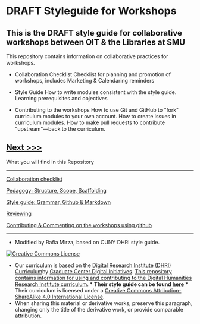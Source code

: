 # **DRAFT** Styleguide for Workshops
## This is the DRAFT style guide for collaborative workshops between OIT & the Libraries at SMU

This repository contains information on collaborative  practices for workshops. 

* Collaboration Checklist 
Checklist for planning and promotion of workshops, includes Marketing & Calendaring reminders

* Style Guide
How to write modules consistent with the style guide.
Learning prerequisites and objectives

* Contributing to the workshops 
How to use Git and GitHub to "fork" curriculum modules to your own account.
How to create issues in curriculum modules.
How to make pull requests to contribute "upstream"—back to the curriculum.

[Next >>>](/sections/collab_checklist.md)
----


What you will find in this Repository

-----

[Collaboration checklist](/sections/collab_checklist.md)

[Pedagogy: Structure, Scope, Scaffolding](/sections/pedagogy.md)  

[Style guide: Grammar, Github & Markdown](/sections/style_guide.md)  

[Reviewing ](/sections/review.md)  

[Contributing & Commenting on the workshops using github](/sections/contributing.md)

-----

* Modified by Rafia Mirza, based on CUNY DHRI style guide. 

[![Creative Commons License](https://i.creativecommons.org/l/by-sa/4.0/88x31.png)](http://creativecommons.org/licenses/by-sa/4.0/)

* Our curriculum is based on the [Digital Research Institute (DHRI) Curriculum](https://github.com/DHRI-Curriculum)by [Graduate Center Digital Initiatives](https://gcdi.commons.gc.cuny.edu/). [This repository contains information for using and contributing to the Digital Humanities Research Institute curriculum](https://github.com/DHRI-Curriculum/guide). * <b>Their style guide can be found [here](https://github.com/DHRI-Curriculum/guide)</b> * Their curriculum is licensed under a [Creative Commons Attribution-ShareAlike 4.0 International License](http://creativecommons.org/licenses/by-sa/4.0/). 
* When sharing this material or derivative works, preserve this paragraph, changing only the title of the derivative work, or provide comparable attribution.

